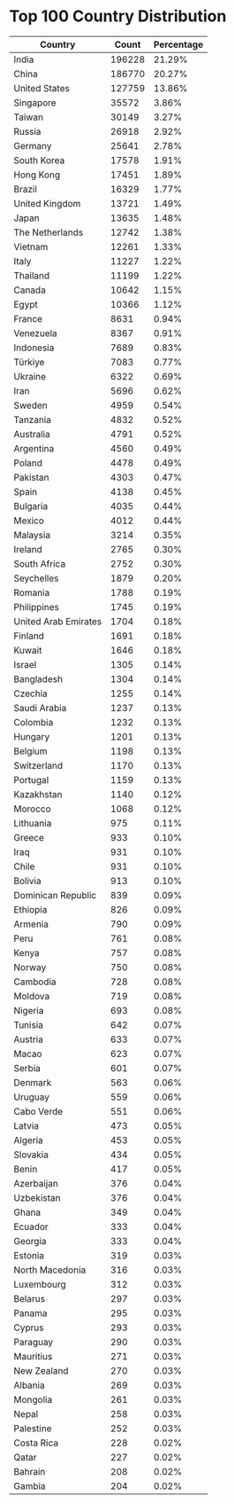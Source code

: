 # Top 100 Country Distribution
| Country | Count | Percentage |
|----|----|----|
| India | 196228 | 21.29% |
| China | 186770 | 20.27% |
| United States | 127759 | 13.86% |
| Singapore | 35572 | 3.86% |
| Taiwan | 30149 | 3.27% |
| Russia | 26918 | 2.92% |
| Germany | 25641 | 2.78% |
| South Korea | 17578 | 1.91% |
| Hong Kong | 17451 | 1.89% |
| Brazil | 16329 | 1.77% |
| United Kingdom | 13721 | 1.49% |
| Japan | 13635 | 1.48% |
| The Netherlands | 12742 | 1.38% |
| Vietnam | 12261 | 1.33% |
| Italy | 11227 | 1.22% |
| Thailand | 11199 | 1.22% |
| Canada | 10642 | 1.15% |
| Egypt | 10366 | 1.12% |
| France | 8631 | 0.94% |
| Venezuela | 8367 | 0.91% |
| Indonesia | 7689 | 0.83% |
| Türkiye | 7083 | 0.77% |
| Ukraine | 6322 | 0.69% |
| Iran | 5696 | 0.62% |
| Sweden | 4959 | 0.54% |
| Tanzania | 4832 | 0.52% |
| Australia | 4791 | 0.52% |
| Argentina | 4560 | 0.49% |
| Poland | 4478 | 0.49% |
| Pakistan | 4303 | 0.47% |
| Spain | 4138 | 0.45% |
| Bulgaria | 4035 | 0.44% |
| Mexico | 4012 | 0.44% |
| Malaysia | 3214 | 0.35% |
| Ireland | 2765 | 0.30% |
| South Africa | 2752 | 0.30% |
| Seychelles | 1879 | 0.20% |
| Romania | 1788 | 0.19% |
| Philippines | 1745 | 0.19% |
| United Arab Emirates | 1704 | 0.18% |
| Finland | 1691 | 0.18% |
| Kuwait | 1646 | 0.18% |
| Israel | 1305 | 0.14% |
| Bangladesh | 1304 | 0.14% |
| Czechia | 1255 | 0.14% |
| Saudi Arabia | 1237 | 0.13% |
| Colombia | 1232 | 0.13% |
| Hungary | 1201 | 0.13% |
| Belgium | 1198 | 0.13% |
| Switzerland | 1170 | 0.13% |
| Portugal | 1159 | 0.13% |
| Kazakhstan | 1140 | 0.12% |
| Morocco | 1068 | 0.12% |
| Lithuania | 975 | 0.11% |
| Greece | 933 | 0.10% |
| Iraq | 931 | 0.10% |
| Chile | 931 | 0.10% |
| Bolivia | 913 | 0.10% |
| Dominican Republic | 839 | 0.09% |
| Ethiopia | 826 | 0.09% |
| Armenia | 790 | 0.09% |
| Peru | 761 | 0.08% |
| Kenya | 757 | 0.08% |
| Norway | 750 | 0.08% |
| Cambodia | 728 | 0.08% |
| Moldova | 719 | 0.08% |
| Nigeria | 693 | 0.08% |
| Tunisia | 642 | 0.07% |
| Austria | 633 | 0.07% |
| Macao | 623 | 0.07% |
| Serbia | 601 | 0.07% |
| Denmark | 563 | 0.06% |
| Uruguay | 559 | 0.06% |
| Cabo Verde | 551 | 0.06% |
| Latvia | 473 | 0.05% |
| Algeria | 453 | 0.05% |
| Slovakia | 434 | 0.05% |
| Benin | 417 | 0.05% |
| Azerbaijan | 376 | 0.04% |
| Uzbekistan | 376 | 0.04% |
| Ghana | 349 | 0.04% |
| Ecuador | 333 | 0.04% |
| Georgia | 333 | 0.04% |
| Estonia | 319 | 0.03% |
| North Macedonia | 316 | 0.03% |
| Luxembourg | 312 | 0.03% |
| Belarus | 297 | 0.03% |
| Panama | 295 | 0.03% |
| Cyprus | 293 | 0.03% |
| Paraguay | 290 | 0.03% |
| Mauritius | 271 | 0.03% |
| New Zealand | 270 | 0.03% |
| Albania | 269 | 0.03% |
| Mongolia | 261 | 0.03% |
| Nepal | 258 | 0.03% |
| Palestine | 252 | 0.03% |
| Costa Rica | 228 | 0.02% |
| Qatar | 227 | 0.02% |
| Bahrain | 208 | 0.02% |
| Gambia | 204 | 0.02% |
